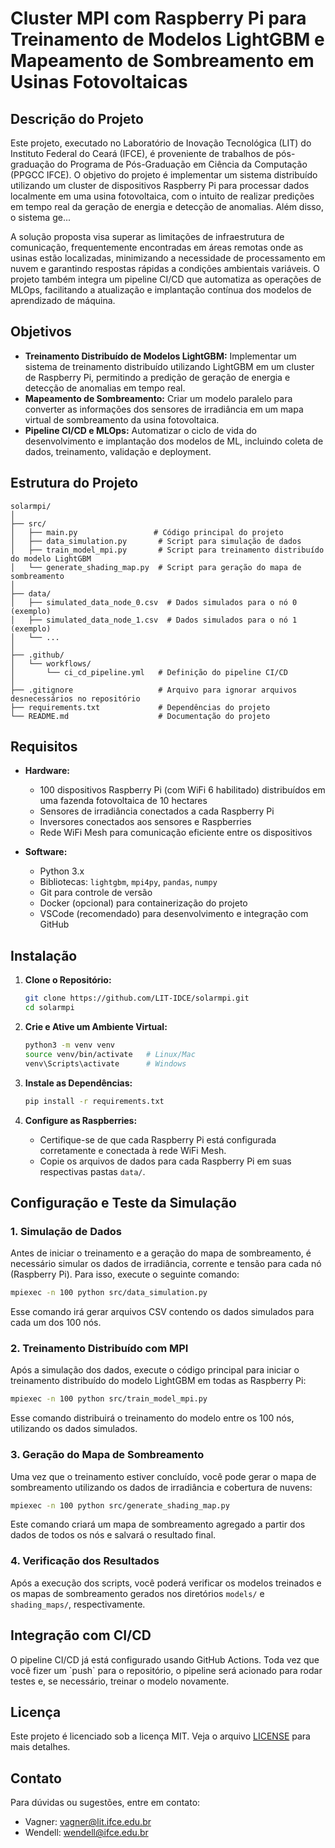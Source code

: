 # Cluster MPI com Raspberry Pi para Treinamento de Modelos LightGBM e Mapeamento de Sombreamento em Usinas Fotovoltaicas

## Descrição do Projeto

Este projeto, executado no Laboratório de Inovação Tecnológica (LIT) do Instituto Federal do Ceará (IFCE), é proveniente de trabalhos de pós-graduação do Programa de Pós-Graduação em Ciência da Computação (PPGCC IFCE). O objetivo do projeto é implementar um sistema distribuído utilizando um cluster de dispositivos Raspberry Pi para processar dados localmente em uma usina fotovoltaica, com o intuito de realizar predições em tempo real da geração de energia e detecção de anomalias. Além disso, o sistema ge...

A solução proposta visa superar as limitações de infraestrutura de comunicação, frequentemente encontradas em áreas remotas onde as usinas estão localizadas, minimizando a necessidade de processamento em nuvem e garantindo respostas rápidas a condições ambientais variáveis. O projeto também integra um pipeline CI/CD que automatiza as operações de MLOps, facilitando a atualização e implantação contínua dos modelos de aprendizado de máquina.

## Objetivos

- **Treinamento Distribuído de Modelos LightGBM:** Implementar um sistema de treinamento distribuído utilizando LightGBM em um cluster de Raspberry Pi, permitindo a predição de geração de energia e detecção de anomalias em tempo real.
- **Mapeamento de Sombreamento:** Criar um modelo paralelo para converter as informações dos sensores de irradiância em um mapa virtual de sombreamento da usina fotovoltaica.
- **Pipeline CI/CD e MLOps:** Automatizar o ciclo de vida do desenvolvimento e implantação dos modelos de ML, incluindo coleta de dados, treinamento, validação e deployment.

## Estrutura do Projeto

```plaintext
solarmpi/
│
├── src/
│   ├── main.py                 # Código principal do projeto
│   ├── data_simulation.py       # Script para simulação de dados
│   ├── train_model_mpi.py       # Script para treinamento distribuído do modelo LightGBM
│   └── generate_shading_map.py  # Script para geração do mapa de sombreamento
│
├── data/
│   ├── simulated_data_node_0.csv  # Dados simulados para o nó 0 (exemplo)
│   ├── simulated_data_node_1.csv  # Dados simulados para o nó 1 (exemplo)
│   └── ...
│
├── .github/
│   └── workflows/
│       └── ci_cd_pipeline.yml   # Definição do pipeline CI/CD
│
├── .gitignore                   # Arquivo para ignorar arquivos desnecessários no repositório
├── requirements.txt             # Dependências do projeto
└── README.md                    # Documentação do projeto
```
## Requisitos

- **Hardware:**
  - 100 dispositivos Raspberry Pi (com WiFi 6 habilitado) distribuídos em uma fazenda fotovoltaica de 10 hectares
  - Sensores de irradiância conectados a cada Raspberry Pi
  - Inversores conectados aos sensores e Raspberries
  - Rede WiFi Mesh para comunicação eficiente entre os dispositivos

- **Software:**
  - Python 3.x
  - Bibliotecas: `lightgbm`, `mpi4py`, `pandas`, `numpy`
  - Git para controle de versão
  - Docker (opcional) para containerização do projeto
  - VSCode (recomendado) para desenvolvimento e integração com GitHub

## Instalação

1. **Clone o Repositório:**
   ```bash
   git clone https://github.com/LIT-IDCE/solarmpi.git
   cd solarmpi
   ```

2. **Crie e Ative um Ambiente Virtual:**
   ```bash
   python3 -m venv venv
   source venv/bin/activate   # Linux/Mac
   venv\Scripts\activate      # Windows
   ```

3. **Instale as Dependências:**
   ```bash
   pip install -r requirements.txt
   ```

4. **Configure as Raspberries:**
   - Certifique-se de que cada Raspberry Pi está configurada corretamente e conectada à rede WiFi Mesh.
   - Copie os arquivos de dados para cada Raspberry Pi em suas respectivas pastas `data/`.

## Configuração e Teste da Simulação

### 1. Simulação de Dados

Antes de iniciar o treinamento e a geração do mapa de sombreamento, é necessário simular os dados de irradiância, corrente e tensão para cada nó (Raspberry Pi). Para isso, execute o seguinte comando:

```bash
mpiexec -n 100 python src/data_simulation.py
```

Esse comando irá gerar arquivos CSV contendo os dados simulados para cada um dos 100 nós.

### 2. Treinamento Distribuído com MPI

Após a simulação dos dados, execute o código principal para iniciar o treinamento distribuído do modelo LightGBM em todas as Raspberry Pi:

```bash
mpiexec -n 100 python src/train_model_mpi.py
```

Esse comando distribuirá o treinamento do modelo entre os 100 nós, utilizando os dados simulados.

### 3. Geração do Mapa de Sombreamento

Uma vez que o treinamento estiver concluído, você pode gerar o mapa de sombreamento utilizando os dados de irradiância e cobertura de nuvens:

```bash
mpiexec -n 100 python src/generate_shading_map.py
```

Este comando criará um mapa de sombreamento agregado a partir dos dados de todos os nós e salvará o resultado final.

### 4. Verificação dos Resultados

Após a execução dos scripts, você poderá verificar os modelos treinados e os mapas de sombreamento gerados nos diretórios `models/` e `shading_maps/`, respectivamente.

## Integração com CI/CD

O pipeline CI/CD já está configurado usando GitHub Actions. Toda vez que você fizer um \`push\` para o repositório, o pipeline será acionado para rodar testes e, se necessário, treinar o modelo novamente.



## Licença

Este projeto é licenciado sob a licença MIT. Veja o arquivo [LICENSE](LICENSE) para mais detalhes.

## Contato

Para dúvidas ou sugestões, entre em contato:
- Vagner: [vagner@lit.ifce.edu.br](mailto:vagner@lit.ifce.edu.br)
- Wendell: [wendell@ifce.edu.br](mailto:wendell@ifce.edu.br)
